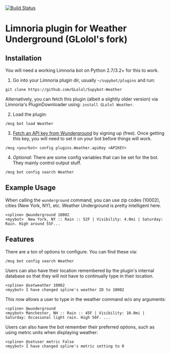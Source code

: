 [![Build Status](https://travis-ci.org/GLolol/Supybot-Weather.svg?branch=master)](https://travis-ci.org/GLolol/Supybot-Weather)

# Limnoria plugin for Weather Underground (GLolol's fork)

## Installation

You will need a working Limnoria bot on Python 2.7/3.2+ for this to work.

1) Go into your Limnoria plugin dir, usually `~/supybot/plugins` and run:

```
git clone https://github.com/GLolol/Supybot-Weather
```

Alternatively, you can fetch this plugin (albeit a slightly older version) via Limnoria's PluginDownloader using: `install GLolol Weather`.

2) Load the plugin:

```
/msg bot load Weather
```

3) [Fetch an API key from Wunderground](http://www.wunderground.com/weather/api/) by signing up (free).
Once getting this key, you will need to set it on your bot before things will work.


```
/msg <yourbot> config plugins.Weather.apiKey <APIKEY>
```

4) *Optional:* There are some config variables that can be set for the bot. They mainly control output stuff.

```
/msg bot config search Weather
```

## Example Usage

When calling the `wunderground` command, you can use zip codes (10002), cities (New York, NY), etc. Weather Underground is pretty
intelligent here.

```
<spline> @wunderground 10002
<myybot>  New York, NY :: Rain :: 52F | Visibility: 4.0mi | Saturday: Rain. High around 55F...
```

## Features

There are a ton of options to configure. You can find these via:

```
/msg bot config search Weather
```

Users can also have their location remembered by the plugin's internal database so that
they will not have to continually type in their location.

```
<spline> @setweather 10002
<myybot> I have changed spline's weather ID to 10002
```

This now allows a user to type in the weather command w/o any arguments:

```
<spline> @wunderground
<myybot> Manchester, NH :: Rain :: 45F | Visibility: 10.0mi | Saturday: Occasional light rain. High 56F. ...
```

Users can also have the bot remember their preferred options, such as using metric units when displaying weather:

```
<spline> @setuser metric False
<myybot> I have changed spline's metric setting to 0
```
